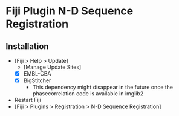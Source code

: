 # Fiji Plugin N-D Sequence Registration

## Installation

- [Fiji > Help > Update]
	- [Manage Update Sites]
	- [X] EMBL-CBA
	- [X] BigStitcher
		- This dependency might disappear in the future once the phasecorrelation code is available in imglib2
- Restart Fiji
- [Fiji > Plugins > Registration > N-D Sequence Registration]

 
